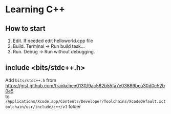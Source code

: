 # Learning C++

## How to start

1. Edit. If needed edit helloworld.cpp file
2. Build. Terminal -> Run build task...
3. Run. Debug -> Run without debugging.

## include <bits/stdc++.h>

Add `bits/stdc++.h` from https://gist.github.com/frankchen0130/9ac562b55fa7e03689bca30d0e52b0e5  
to `/Applications/Xcode.app/Contents/Developer/Toolchains/XcodeDefault.xctoolchain/usr/include/c++/v1` folder